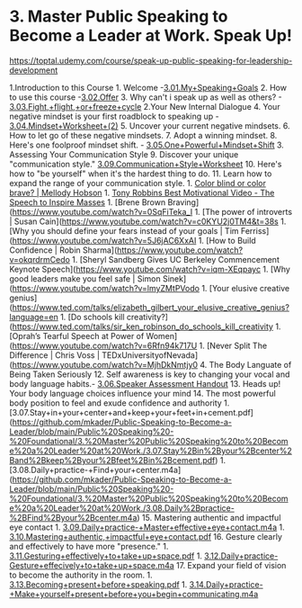 # 3. Master Public Speaking to Become a Leader at Work. Speak Up!
 https://toptal.udemy.com/course/speak-up-public-speaking-for-leadership-development
 
  1.Introduction to this Course
    1. Welcome -[3.01.My+Speaking+Goals](https://github.com/mkader/Public-Speaking-to-Become-a-Leader/blob/main/Public%20Speaking%20-%20Foundational/3.%20Master%20Public%20Speaking%20to%20Become%20a%20Leader%20at%20Work/3.01.My%2BSpeaking%2BGoals.pdf)
    2. How to use this course -[3.02.Offer](https://github.com/mkader/Public-Speaking-to-Become-a-Leader/blob/main/Public%20Speaking%20-%20Foundational/3.%20Master%20Public%20Speaking%20to%20Become%20a%20Leader%20at%20Work/3.02.Offer.pdf)
    3. Why can't i speak up as well as others? - [3.03.Fight,+flight,+or+freeze+cycle](https://github.com/mkader/Public-Speaking-to-Become-a-Leader/blob/main/Public%20Speaking%20-%20Foundational/3.%20Master%20Public%20Speaking%20to%20Become%20a%20Leader%20at%20Work/3.03.Fight%2C%2Bflight%2C%2Bor%2Bfreeze%2Bcycle.pdf)
  2.Your New Internal Dialogue
    4. Your negative mindset is your first roadblock to speaking up - [3.04.Mindset+Worksheet+(2)](https://github.com/mkader/Public-Speaking-to-Become-a-Leader/blob/main/Public%20Speaking%20-%20Foundational/3.%20Master%20Public%20Speaking%20to%20Become%20a%20Leader%20at%20Work/3.04.Mindset%2BWorksheet%2B(2).pdf)
    5. Uncover your current negative mindsets.
    6. How to let go of these negative mindsets.
    7. Adopt a winning mindset.
    8. Here's one foolproof mindset shift. - [3.05.One+Powerful+Mindset+Shift](https://github.com/mkader/Public-Speaking-to-Become-a-Leader/blob/main/Public%20Speaking%20-%20Foundational/3.%20Master%20Public%20Speaking%20to%20Become%20a%20Leader%20at%20Work/3.05.One%2BPowerful%2BMindset%2BShift.pdf)
  3. Assessing Your Communication Style
    9. Discover your unique "communication style."  [3.09.Communication+Style+Worksheet](https://github.com/mkader/Public-Speaking-to-Become-a-Leader/blob/main/Public%20Speaking%20-%20Foundational/3.%20Master%20Public%20Speaking%20to%20Become%20a%20Leader%20at%20Work./3.09.Communication+Style+Worksheet.pdf)
    10. Here's how to "be yourself" when it's the hardest thing to do.
    11. Learn how to expand the range of your communication style.
      1. [Color blind or color brave? | Mellody Hobson](https://www.youtube.com/watch?v=oKtALHe3Y9Q&t=4s)
      1. [Tony Robbins Best Motivational Video - The Speech to Inspire Masses](https://www.youtube.com/watch?v=7xUMVleKXCU)
      1. [Brene Brown Braving](https://www.youtube.com/watch?v=0SqFiTeka_I
      1. [The power of introverts | Susan Cain](https://www.youtube.com/watch?v=c0KYU2j0TM4&t=38s
      1. [Why you should define your fears instead of your goals | Tim Ferriss](https://www.youtube.com/watch?v=5J6jAC6XxAI
      1. [How to Build Confidence | Robin Sharma](https://www.youtube.com/watch?v=okqrdrmCedo
      1. [Sheryl Sandberg Gives UC Berkeley Commencement Keynote Speech](https://www.youtube.com/watch?v=iqm-XEqpayc
      1. [Why good leaders make you feel safe | Simon Sinek](https://www.youtube.com/watch?v=lmyZMtPVodo
      1. [Your elusive creative genius](https://www.ted.com/talks/elizabeth_gilbert_your_elusive_creative_genius?language=en
      1. [Do schools kill creativity?](https://www.ted.com/talks/sir_ken_robinson_do_schools_kill_creativity
      1. [Oprah’s Tearful Speech at Power of Women](https://www.youtube.com/watch?v=6Rfn94k717U
      1. [Never Split The Difference | Chris Voss | TEDxUniversityofNevada](https://www.youtube.com/watch?v=MjhDkNmtjy0 
  4. The Body Languate of Being Taken Seriously
    12. Self awareness is key to changing your vocal and body language habits.- [3.06.Speaker Assessment Handout](https://github.com/mkader/Public-Speaking-to-Become-a-Leader/blob/main/Public%20Speaking%20-%20Foundational/3.%20Master%20Public%20Speaking%20to%20Become%20a%20Leader%20at%20Work./3.06.Speaker%2BAssessment%2BHandout.pdf)
    13. Heads up! Your body language choices influence your mind
    14. The most powerful body position to feel and exude confidence and authority
      1.[3.07.Stay+in+your+center+and+keep+your+feet+in+cement.pdf] (https://github.com/mkader/Public-Speaking-to-Become-a-Leader/blob/main/Public%20Speaking%20-%20Foundational/3.%20Master%20Public%20Speaking%20to%20Become%20a%20Leader%20at%20Work./3.07.Stay%2Bin%2Byour%2Bcenter%2Band%2Bkeep%2Byour%2Bfeet%2Bin%2Bcement.pdf)
      1. [3.08.Daily+practice-+Find+your+center.m4a] (https://github.com/mkader/Public-Speaking-to-Become-a-Leader/blob/main/Public%20Speaking%20-%20Foundational/3.%20Master%20Public%20Speaking%20to%20Become%20a%20Leader%20at%20Work./3.08.Daily%2Bpractice-%2BFind%2Byour%2Bcenter.m4a)
    15. Mastering authentic and impactful eye contact
      1. [3.09.Daily+practice-+Master+effective+eye+contact.m4a](https://github.com/mkader/Public-Speaking-to-Become-a-Leader/blob/main/Public%20Speaking%20-%20Foundational/3.%20Master%20Public%20Speaking%20to%20Become%20a%20Leader%20at%20Work./3.09.Daily%2Bpractice-%2BMaster%2Beffective%2Beye%2Bcontact.m4a)
      1. [3.10.Mastering+authentic,+impactful+eye+contact.pdf](https://github.com/mkader/Public-Speaking-to-Become-a-Leader/blob/main/Public%20Speaking%20-%20Foundational/3.%20Master%20Public%20Speaking%20to%20Become%20a%20Leader%20at%20Work./3.10.Mastering%2Bauthentic%2C%2Bimpactful%2Beye%2Bcontact.pdf)
    16. Gesture clearly and effectively to have more "presence."
      1. [3.11.Gesturing+effectively+to+take+up+space.pdf](https://github.com/mkader/Public-Speaking-to-Become-a-Leader/blob/main/Public%20Speaking%20-%20Foundational/3.%20Master%20Public%20Speaking%20to%20Become%20a%20Leader%20at%20Work./3.11.Gesturing%2Beffectively%2Bto%2Btake%2Bup%2Bspace.pdf)
      1. [3.12.Daily+practice-Gesture+effecively+to+take+up+space.m4a](https://github.com/mkader/Public-Speaking-to-Become-a-Leader/blob/main/Public%20Speaking%20-%20Foundational/3.%20Master%20Public%20Speaking%20to%20Become%20a%20Leader%20at%20Work./3.12.Daily%2Bpractice-Gesture%2Beffecively%2Bto%2Btake%2Bup%2Bspace.m4a)
    17. Expand your field of vision to become the authority in the room.
      1. [3.13.Becoming+present+before+speaking.pdf](https://github.com/mkader/Public-Speaking-to-Become-a-Leader/blob/main/Public%20Speaking%20-%20Foundational/3.%20Master%20Public%20Speaking%20to%20Become%20a%20Leader%20at%20Work./3.13.Becoming%2Bpresent%2Bbefore%2Bspeaking.pdf)
      1. [3.14.Daily+practice-+Make+yourself+present+before+you+begin+communicating.m4a](https://github.com/mkader/Public-Speaking-to-Become-a-Leader/blob/main/Public%20Speaking%20-%20Foundational/3.%20Master%20Public%20Speaking%20to%20Become%20a%20Leader%20at%20Work./3.14.Daily%2Bpractice-%2BMake%2Byourself%2Bpresent%2Bbefore%2Byou%2Bbegin%2Bcommunicating.m4a)
